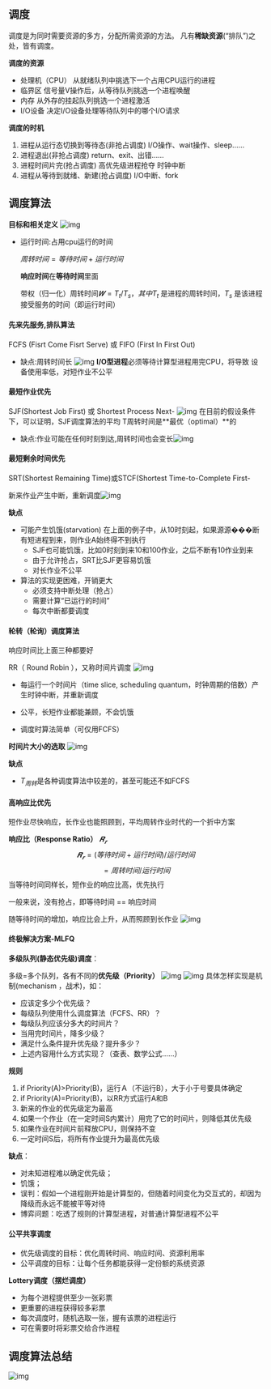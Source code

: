 

## 调度

调度是为同时需要资源的多方，分配所需资源的方法。
凡有**稀缺资源**(“排队”)之处，皆有调度。

**调度的资源**

- 处理机（CPU）
从就绪队列中挑选下一个占用CPU运行的进程
- 临界区
信号量V操作后，从等待队列挑选一个进程唤醒
- 内存
从外存的挂起队列挑选一个进程激活
- I/O设备
决定I/O设备处理等待队列中的哪个I/O请求

**调度的时机**

1. 进程从运行态切换到等待态(非抢占调度)
I/O操作、wait操作、sleep……
2. 进程退出(非抢占调度)
return、exit、出错……
3. 进程时间片完(抢占调度)
高优先级进程抢夺
时钟中断
4. 进程从等待到就绪、新建(抢占调度)
I/O中断、fork

## 调度算法

**目标和相关定义**
![img](https://img2023.cnblogs.com/blog/2740326/202305/2740326-20230531205013157-1611416225.png)

- 运行时间:占用cpu运行的时间

  $周转时间 = 等待时间 + 运行时间$

  **响应时间**在**等待时间**里面

  带权（归一化）周转时间$𝑾 = T_t/T_s，其中T_t$ 是进程的周转时间，$T_s$ 是该进程接受服务的时间（即运行时间）

#### 先来先服务,排队算法

FCFS (Fisrt Come Fisrt Serve) 或 FIFO (First In First Out)

- 缺点:周转时间长
![img](https://img2023.cnblogs.com/blog/2740326/202305/2740326-20230531205853899-650275933.png)
**I/O型进程**必须等待计算型进程用完CPU，将导致
设备使用率低，对短作业不公平

#### 最短作业优先

SJF(Shortest Job First) 或 Shortest Process Next-
![img](https://img2023.cnblogs.com/blog/2740326/202305/2740326-20230531205941681-1882829108.png)
在目前的假设条件下，可以证明，SJF调度算法的平均
T周转时间是**最优（optimal）**的

- 缺点:作业可能在任何时刻到达,周转时间也会变长![img](https://img2023.cnblogs.com/blog/2740326/202305/2740326-20230531210401005-12803784.png)

#### 最短剩余时间优先

SRT(Shortest Remaining Time)或STCF(Shortest Time-to-Complete First-

新来作业产生中断，重新调度![img](https://img2023.cnblogs.com/blog/2740326/202305/2740326-20230531210654662-1982746150.png)

**缺点**

- 可能产生饥饿(starvation)
 在上面的例子中，从10时刻起，如果源源���断有短进程到来，则作业A始终得不到执行
  - SJF也可能饥饿，比如0时刻到来10和100作业，之后不断有10作业到来
  - 由于允许抢占，SRT比SJF更容易饥饿
  - 对长作业不公平
- 算法的实现更困难，开销更大
  - 必须支持中断处理（抢占）
  - 需要计算“已运行的时间”
  - 每次中断都要调度

#### 轮转（轮询）调度算法

响应时间比上面三种都要好

RR（ Round Robin ），又称时间片调度
![img](https://img2023.cnblogs.com/blog/2740326/202305/2740326-20230531211600479-723961171.png)

- 每运行一个时间片（time slice, scheduling quantum，时钟周期的倍数）产生时钟中断，并重新调度

- 公平，长短作业都能兼顾，不会饥饿

- 调度时算法简单（可仅用FCFS）
  
**时间片大小的选取**
![img](https://img2023.cnblogs.com/blog/2740326/202305/2740326-20230531211803939-735899355.png)

**缺点**

- $T_{周转}$是各种调度算法中较差的，甚至可能还不如FCFS

#### 高响应比优先

短作业尽快响应，长作业也能照顾到，平均周转作业时代的一个折中方案

**响应比（Response Ratio）** $𝑹_𝒓$
$$𝑹_𝒓 = (等待时间 + 运行时间)/运行时间$$
$$ = 周转时间/运行时间$$
当等待时间同样长，短作业的响应比高，优先执行

一般来说，没有抢占，即等待时间 == 响应时间

随等待时间的增加，响应比会上升，从而照顾到长作业
![img](https://img2023.cnblogs.com/blog/2740326/202306/2740326-20230601143953982-1154051337.png)

#### 终极解决方案-MLFQ

**多级队列(静态优先级)调度**：

多级=多个队列，各有不同的**优先级（Priority）**
![img](https://img2023.cnblogs.com/blog/2740326/202306/2740326-20230601150915615-404994089.png)
![img](https://img2023.cnblogs.com/blog/2740326/202306/2740326-20230601145804205-856071840.png)
具体怎样实现是机制(mechanism ，战术)，如：

- 应该定多少个优先级？
- 每级队列使用什么调度算法（FCFS、RR）？
- 每级队列应该分多大的时间片？
- 当用完时间片，降多少级？
- 满足什么条件提升优先级？提升多少？
- 上述内容用什么方式实现？（查表、数学公式……）

**规则**

1. if Priority(A)>Priority(B)，运行Ａ（不运行B），大于小于号要具体确定
2. if Priority(A)=Priority(B)，以RR方式运行A和B
3. 新来的作业的优先级定为最高
4. 如果一个作业（在一定时间S内累计）用完了它的时间片，则降低其优先级
5. 如果作业在时间片前释放CPU，则保持不变
6. 一定时间S后，将所有作业提升为最高优先级

**缺点**：

- 对未知进程难以确定优先级；
- 饥饿；
- 误判：假如一个进程刚开始是计算型的，但随着时间变化为交互式的，却因为降级而永远不能被平等对待
- 博弈问题：吃透了规则的计算型进程，对普通计算型进程不公平

#### 公平共享调度

- 优先级调度的目标：优化周转时间、响应时间、资源利用率
- 公平调度的目标：让每个任务都能获得一定份额的系统资源

**Lottery调度（摆烂调度）**

- 为每个进程提供至少一张彩票
- 更重要的进程获得较多彩票
- 每次调度时，随机选取一张，握有该票的进程运行
- 可在需要时将彩票交给合作进程

## 调度算法总结

![img](https://img2023.cnblogs.com/blog/2740326/202306/2740326-20230601165854916-1309817651.png)
